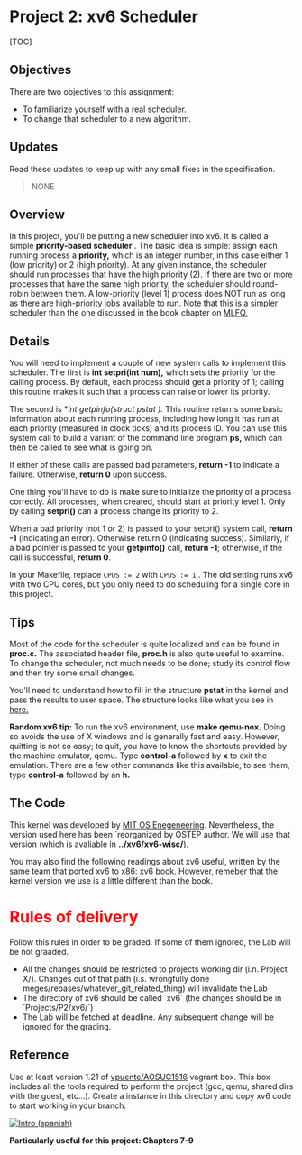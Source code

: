 # Project 2: xv6 Scheduler
[TOC]
## Objectives

There are two objectives to this assignment:

*   To familiarize yourself with a real scheduler.
*   To change that scheduler to a new algorithm.

## Updates

Read these updates to keep up with any small fixes in the specification.

 >NONE

## Overview

In this project, you'll be putting a new scheduler into xv6\. It is called a simple **priority-based scheduler** . The basic idea is simple: assign each running process a **priority,** which is an integer number, in this case either 1 (low priority) or 2 (high priority). At any given instance, the scheduler should run processes that have the high priority (2). If there are two or more processes that have the same high priority, the scheduler should round-robin between them. A low-priority (level 1) process does NOT run as long as there are high-priority jobs available to run. Note that this is a simpler scheduler than the one discussed in the book chapter on [MLFQ.](http://www.ostep.org/cpu-sched-mlfq.pdf)

## Details

You will need to implement a couple of new system calls to implement this scheduler. The first is **int setpri(int num),** which sets the priority for the calling process. By default, each process should get a priority of 1; calling this routine makes it such that a process can raise or lower its priority.

The second is **int getpinfo(struct pstat *).** This routine returns some basic information about each running process, including how long it has run at each priority (measured in clock ticks) and its process ID. You can use this system call to build a variant of the command line program **ps,** which can then be called to see what is going on.

If either of these calls are passed bad parameters, **return -1** to indicate a failure. Otherwise, **return 0** upon success.

One thing you'll have to do is make sure to initialize the priority of a process correctly. All processes, when created, should start at priority level 1\. Only by calling **setpri()** can a process change its priority to 2.

When a bad priority (not 1 or 2) is passed to your setpri() system call, **return -1** (indicating an error). Otherwise return 0 (indicating success). Similarly, if a bad pointer is passed to your **getpinfo()** call, **return -1**; otherwise, if the call is successful, **return 0**.

In your Makefile, replace `CPUS := 2` with `CPUS := 1` . The old setting runs xv6 with two CPU cores, but you only need to do scheduling for a single core in this project.

## Tips

Most of the code for the scheduler is quite localized and can be found in **proc.c.** The associated header file, **proc.h** is also quite useful to examine. To change the scheduler, not much needs to be done; study its control flow and then try some small changes.

You'll need to understand how to fill in the structure **pstat** in the kernel and pass the results to user space. The structure looks like what you see in [here.](pstat.h)

**Random xv6 tip:** To run the xv6 environment, use **make qemu-nox.** Doing so avoids the use of X windows and is generally fast and easy. However, quitting is not so easy; to quit, you have to know the shortcuts provided by the machine emulator, qemu. Type **control-a** followed by **x** to exit the emulation. There are a few other commands like this available; to see them, type **control-a** followed by an **h.**

## The Code

This kernel was developed by [MIT OS Enegeneering](https://pdos.csail.mit.edu/6.828/2016/). Nevertheless, the version used here has been ´reorganized by OSTEP author. We will use that version (which is avaliable in **../xv6/xv6-wisc/**).

You may also find the following readings about xv6 useful, written by the same team that ported xv6 to x86: [xv6 book.](https://pdos.csail.mit.edu/6.828/2014/xv6/book-rev8.pdf) However, remeber that the kernel version we use is a little different than the book.

# <span style="color:red;">Rules of delivery </span>

Follow this rules in order to be graded. If some of them ignored, the Lab will be not graaded.

* All the changes should be restricted to projects working dir (i.n. Project X/). Changes out of that path (i.s. wrongfully done meges/rebases/whatever_git_related_thing) will invalidate the Lab
* The directory of xv6 should be called ´xv6´ (the changes should be in ´Projects/P2/xv6/´)
* The Lab will be fetched at deadline. Any subsequent change will be ignored for the grading.

## Reference

Use at least version 1.21 of [vpuente/AOSUC1516](https://atlas.hashicorp.com/vpuente/boxes/AOSUC1617) vagrant box. This box includes all the tools required to perform the project (gcc, qemu, shared dirs with the guest, etc...). Create a instance in this directory and copy xv6 code to start working in your branch.

[![Intro (spanish)](http://img.youtube.com/vi/gHoTn525BP8/0.jpg)](https://www.youtube.com/watch?v=gHoTn525BP8)



**Particularly useful for this project: Chapters 7-9**



